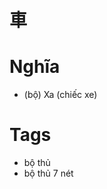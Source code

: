# 車

# Nghĩa
* (bộ) Xa (chiếc xe)

# Tags
* bộ thủ
*  bộ thủ 7 nét

<script>window.HANZI_FIELD='車';</script>
